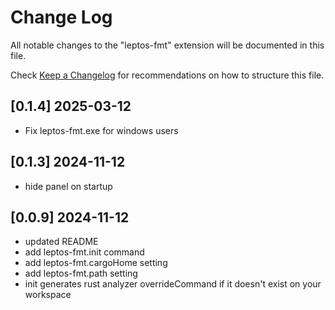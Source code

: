 # Change Log

All notable changes to the "leptos-fmt" extension will be documented in this file.

Check [Keep a Changelog](http://keepachangelog.com/) for recommendations on how to structure this file.

## [0.1.4] 2025-03-12
- Fix leptos-fmt.exe for windows users

## [0.1.3] 2024-11-12
- hide panel on startup

## [0.0.9] 2024-11-12
- updated README
- add leptos-fmt.init command
- add leptos-fmt.cargoHome setting
- add leptos-fmt.path setting
- init generates rust analyzer overrideCommand if it doesn't exist on your workspace
